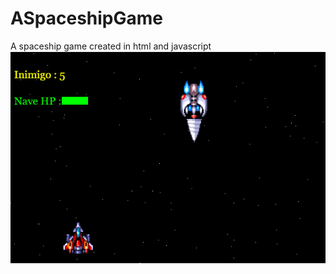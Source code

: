# ASpaceshipGame
A spaceship game created in html and javascript
![Gif](https://github.com/tatiantunes/ASpaceshipGame/raw/main/space.png)
